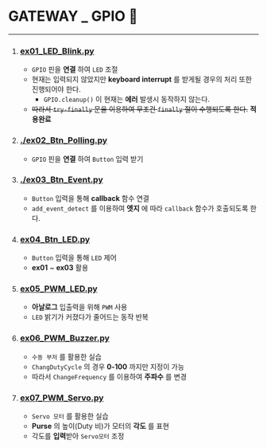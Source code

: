 # GATEWAY _ GPIO 📡
---
1. ### [ex01_LED_Blink.py](./ex01_LED_Blink.py)
	- `GPIO` 핀을 **연결** 하여 `LED` 조절
    - 현재는 입력되지 않았지만 **keyboard interrupt** 를 받게될 경우의 처리 또한 진행되어야 한다.
    	- `GPIO.cleanup()` 이 현재는 **에러** 발생시 동작하지 않는다.
    - ~~따라서 `try-finally` 문을 이용하여 무조건 `finally` 절이 수행되도록 한다.~~ **적용완료**
2. ### [./ex02_Btn_Polling.py](./ex02_Btn_Polling.py)
    - `GPIO` 핀을 **연결** 하여 `Button` 입력 받기
3. ### [./ex03_Btn_Event.py](./ex03_Btn_Event.py)
    - `Button` 입력을 통해 **callback** 함수 연결
    - `add_event_detect` 를 이용하여 **엣지** 에 따라 `callback` 함수가 호출되도록 한다.
4. ### [ex04_Btn_LED.py](./ex04_Btn_LED.py)
    - `Button` 입력을 통해 `LED` 제어
    - **ex01** ~ **ex03** 활용
5. ### [ex05_PWM_LED.py](./ex05_PWM_LED.py)
    - **아날로그** 입출력을 위해 `PWM` 사용
    - `LED` 밝기가 커졌다가 줄어드는 동작 반복
6. ### [ex06_PWM_Buzzer.py](./ex06_PWM_Buzzer.py)
    - `수동 부저` 를 활용한 실습
    - `ChangDutyCycle` 의 경우 **0-100** 까지만 지정이 가능
    - 따라서 `ChangeFrequency` 를 이용하여 **주파수** 를 변경
7. ### [ex07_PWM_Servo.py](./ex07_PWM_Servo.py)
    - `Servo 모터` 를 활용한 실습
    - **Purse** 의 높이(Duty 비)가 모터의 **각도** 를 표현
    - 각도를 **입력**받아 `Servo모터` 조정
